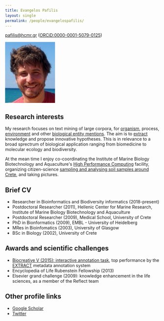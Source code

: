 ```yaml
---
title: Evangelos Pafilis
layout: single
permalink: /people/evangelospafilis/
---
```


<pafilis@hcmr.gr> ([ORCiD:0000-0001-5079-0125](https://orcid.org/0000-0001-5079-0125))

![Photo of Evangelos Pafilis](people_evangelospafilis.jpg)

## Research interests

My research focuses on text mining of large corpora, for [organism](http://organisms.hcmr.gr), process, [environment](http://environments.hcmr.gr) and other [biological entity mentions](http://reflect.ws).
The aim is to [extract](http://extract.hcmr.gr) knowledge and propose innovative hypotheses. This is in relevance to a broad sprectrum of biological application ranging from biomedicine to molecular ecology and biodiversity. <br>

At the mean time I enjoy co-coordinating the Institute of Marine Biology Biotechnology and Aquaculture's [High Performance Computing](http://hpc.hcmr.gr) facility, organizing citizen-science [sampling and analysing soil samples around Crete](http://wiki.gensc.org/index.php?title=GSC_island_sampling_day), and taking pictures. <br>

## Brief CV

* Researcher in Bioinformatics and Biodiversity informatics (2018-present)
* Postdoctoral Researcher (2011), Hellenic Center for Marine Research, Institute of Marine Biology Biotechnology and Aquaculture
* Postdoctoral Researcher (2009), Medical School, University of Crete
* PhD in Bionformatics (2009), EMBL - University of Heidelberg
* MRes in Bioinfomatics (2003), University of Glasgow  
* BSc in Biology (2002), University of Crete  

## Awards and scientific challenges

* [Biocreative V (2015): interactive annotation task](https://biocreative.bioinformatics.udel.edu/tasks/biocreative-v/iat-task-biocurators/), top performance by the [EXTRACT](http://extract.hcmr.gr) metadata annotation system 
* Encyclopedia of Life Rubenstein Fellowship (2013)
* Elsevier grand challenge (2009): knowledge enhancement in the life sciences, as a member of the Reflect team 

<!--## Workshop (co-) hosted
*
*
*
*
* 
-->


<!--## Visiting researcher, hackathon/datathon participations
* 
*
*
* 
-->



## Other profile links

* [Google Scholar](https://scholar.google.com/citations?user=Aik8EvoAAAAJ&hl=en)
* [Twitter](https://twitter.com/epafilis)
